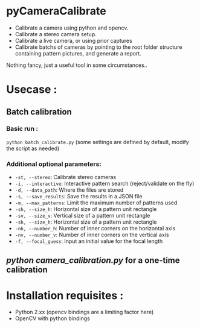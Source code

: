 pyCameraCalibrate
=================
- Calibrate a camera using python and opencv. 
- Calibrate a stereo camera setup.
- Calibrate a live camera, or using prior captures
- Calibrate batchs of cameras by pointing to the root folder structure containing pattern pictures, and generate a report.

Nothing fancy, just a useful tool in some circumstances..

# Usecase : 
## Batch calibration 
### Basic run : 
`python batch_calibrate.py` (some settings are defined by default, modify the script as needed)

### Additional optional parameters: 
- `-st, --stereo`: Calibrate stereo cameras
- `-i, --interactive`: Interactive pattern search (reject/validate on the fly)
- `-d, --data_path`: Where the files are stored
- `-s, --save_results`: Save the results in a JSON file
- `-m, --max_patterns`: Limit the maximum number of patterns used
- `-sh, --size_h`: Horizontal size of a pattern unit rectangle
- `-sv, --size_v`: Vertical size of a pattern unit rectangle
- `-sh, --size_h`: Horizontal size of a pattern unit rectangle
- `-nh, --number_h`: Number of inner corners on the horizontal axis
- `-nv, --number_v`: Number of inner corners on the vertical axis
- `-f, --focal_guess`: Input an initial value for the focal length


## *python camera_calibration.py* for a one-time calibration

# Installation requisites :
* Python 2.xx (opencv bindings are a limiting factor here)
* OpenCV with python bindings